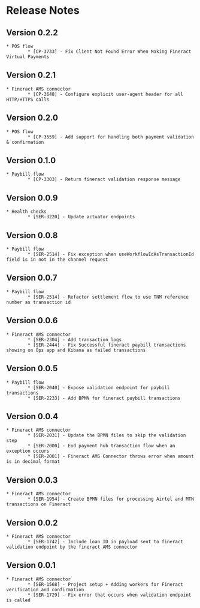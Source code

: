 # Release Notes

## Version 0.2.2
    * POS flow
            * [CP-3733] - Fix Client Not Found Error When Making Fineract Virtual Payments

## Version 0.2.1
    * Fineract AMS connector
            * [CP-3648] - Configure explicit user-agent header for all HTTP/HTTPS calls

## Version 0.2.0
    * POS flow
            * [CP-3559] - Add support for handling both payment validation & confirmation

## Version 0.1.0
    * Paybill flow
            * [CP-3303] - Return fineract validation response message

## Version 0.0.9
    * Health checks
            * [SER-3220] - Update actuator endpoints
## Version 0.0.8
    * Paybill flow
            * [SER-2514] - Fix exception when useWorkflowIdAsTransactionId field is in not in the channel request
## Version 0.0.7
    * Paybill flow
            * [SER-2514] - Refactor settlement flow to use TNM reference number as transaction id
## Version 0.0.6
    * Fineract AMS connector
            * [SER-2304] - Add transaction logs
            * [SER-2444] - Fix Successful fineract paybill transactions showing on Ops app and Kibana as failed transactions

## Version 0.0.5
    * Paybill flow
            * [SER-2040] - Expose validation endpoint for paybill transactions
            * [SER-2233] - Add BPMN for fineract paybill transactions

## Version 0.0.4

    * Fineract AMS connector
            * [SER-2031] - Update the BPMN files to skip the validation step
            * [SER-2000] - End payment hub transaction flow when an exception occurs
            * [SER-2001] - Fineract AMS Connector throws error when amount is in decimal format

## Version 0.0.3

    * Fineract AMS connector
            * [SER-1954] - Create BPMN files for processing Airtel and MTN transactions on Fineract

## Version 0.0.2

    * Fineract AMS connector
            * [SER-1742] - Include loan ID in payload sent to fineract validation endpoint by the fineract AMS connector

## Version 0.0.1

    * Fineract AMS connector
            * [SER-1568] - Project setup + Adding workers for Fineract verification and confirmation
            * [SER-1729] - Fix error that occurs when validation endpoint is called
